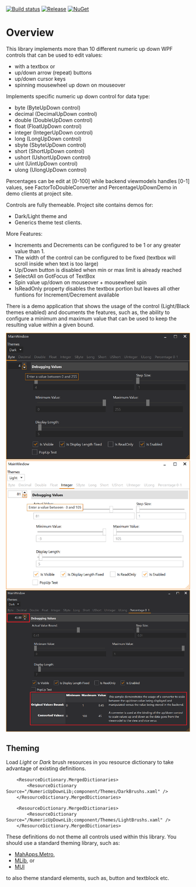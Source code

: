 [![Build status](https://img.shields.io/appveyor/ci/Dirkster99/NumericUpDownLib.svg)](https://ci.appveyor.com/project/Dirkster99/NumericUpDownLib)
[![Release](https://img.shields.io/github/release/Dirkster99/NumericUpDownLib.svg)](https://github.com/Dirkster99/NumericUpDownLib/releases/latest)
[![NuGet](https://img.shields.io/nuget/dt/Dirkster.NumericUpDownLib.svg)](http://nuget.org/packages/Dirkster.NumericUpDownLib)
# Overview

This library implements more than 10 different numeric up down WPF controls that can be used to edit values:
- with a textbox or
- up/down arrow (repeat) buttons
- up/down cursor keys
- spinning mousewheel up down on mouseover

Implements specific numeric up down control for data type:
- byte    (ByteUpDown    control)
- decimal (DecimalUpDown control)
- double  (DoubleUpDown  control)
- float   (FloatUpDown   control)
- integer (IntegerUpDown control)
- long    (LongUpDown    control)
- sbyte   (SbyteUpDown   control)
- short   (ShortUpDown   control)
- ushort  (UshortUpDown  control)
- uint    (UintUpDown    control)
- ulong   (UlongUpDown   control)

Percentages can be edit at [0-100] while backend viewmodels handles [0-1] values,
see FactorToDoubleConverter and PercentageUpDownDemo in demo clients at project site.

Controls are fully themeable. Project site contains demos for:
- Dark/Light theme and
- Generics theme
test clients.

More Features:
- Increments and Decrements can be configured to be 1 or any greater value than 1.
- The width of the control can be configured to be fixed (textbox will scroll inside when text is too large)
- Up/Down button is disabled when min or max limit is already reached
- SelectAll on GotFocus of TextBox
- Spin value up/down on mouseover + mousewheel spin
- IsReadOnly property disables the textbox portion but leaves all other funtions for Increment/Decrement available

There is a demo application that shows the usage of the control (Light/Black themes enabled) and documents the features,
such as, the ability to configure a minimum and maximum value that can be used to keep the resulting
value within a given bound.

![screenshot](https://raw.githubusercontent.com/Dirkster99/Docu/master/numericupdown/02_00/DarkByteDemo.png)
![screenshot](https://raw.githubusercontent.com/Dirkster99/Docu/master/numericupdown/02_00/LightIntegerDemo.png)
![screenshot](https://raw.githubusercontent.com/Dirkster99/Docu/master/numericupdown/02_00/PercentageDemo.png)

## Theming

Load *Light* or *Dark* brush resources in you resource dictionary to take advantage of existing definitions.

```XAML
    <ResourceDictionary.MergedDictionaries>
        <ResourceDictionary Source="/NumericUpDownLib;component/Themes/DarkBrushs.xaml" />
    </ResourceDictionary.MergedDictionaries>
```

```XAML
    <ResourceDictionary.MergedDictionaries>
        <ResourceDictionary Source="/NumericUpDownLib;component/Themes/LightBrushs.xaml" />
    </ResourceDictionary.MergedDictionaries>
```

These definitions do not theme all controls used within this library. You should use a standard theming library, such as:
- [MahApps.Metro](https://github.com/MahApps/MahApps.Metro),
- [MLib](https://github.com/Dirkster99/MLib), or
- [MUI](https://github.com/firstfloorsoftware/mui)

to also theme standard elements, such as, button and textblock etc.
